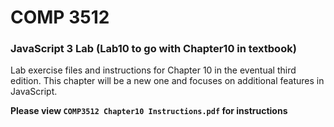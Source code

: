 # COMP 3512
### JavaScript 3 Lab (Lab10 to go with Chapter10 in textbook)
Lab exercise files and instructions for Chapter 10 in the eventual third edition. This chapter will be a 
new one and focuses on additional features in JavaScript. 

**Please view `COMP3512 Chapter10 Instructions.pdf` for instructions**

  
